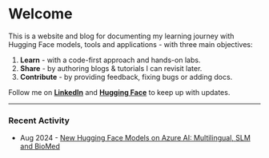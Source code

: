 # Welcome

This is a website and blog for documenting my learning journey with Hugging Face models, tools and applications - with three main objectives:

1. **Learn** - with a code-first approach and hands-on labs.
1. **Share** - by authoring blogs & tutorials I can revisit later.
1. **Contribute** - by providing feedback, fixing bugs or adding docs.

Follow me on [**LinkedIn**](https://www.linkedin.com/in/nityan) and [**Hugging Face**](https://huggingface.co/nityan) to keep up with updates.

---

### Recent Activity

- Aug 2024 - [New Hugging Face Models on Azure AI: Multilingual, SLM and BioMed](https://techcommunity.microsoft.com/t5/ai-ai-platform-blog/new-hugging-face-models-on-azure-ai-multilingual-slm-and-biomed/ba-p/4211881)